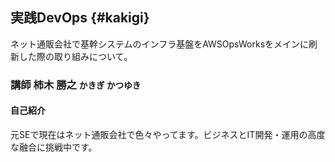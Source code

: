 ## 実践DevOps {#kakigi}

ネット通販会社で基幹システムのインフラ基盤をAWSOpsWorksをメインに刷新した際の取り組みについて。

### 講師 柿木 勝之 <small>かきぎ かつゆき</small>

[<i class="fa fa-facebook"></i>](https://www.facebook.com/kakimomokuri)
[<i class="fa fa-twitter"></i>](http://twitter.com/k2works)
[<i class="fa fa-github"></i>](https://github.com/k2works)

#### 自己紹介

元SEで現在はネット通販会社で色々やってます。ビジネスとIT開発・運用の高度な融合に挑戦中です。
